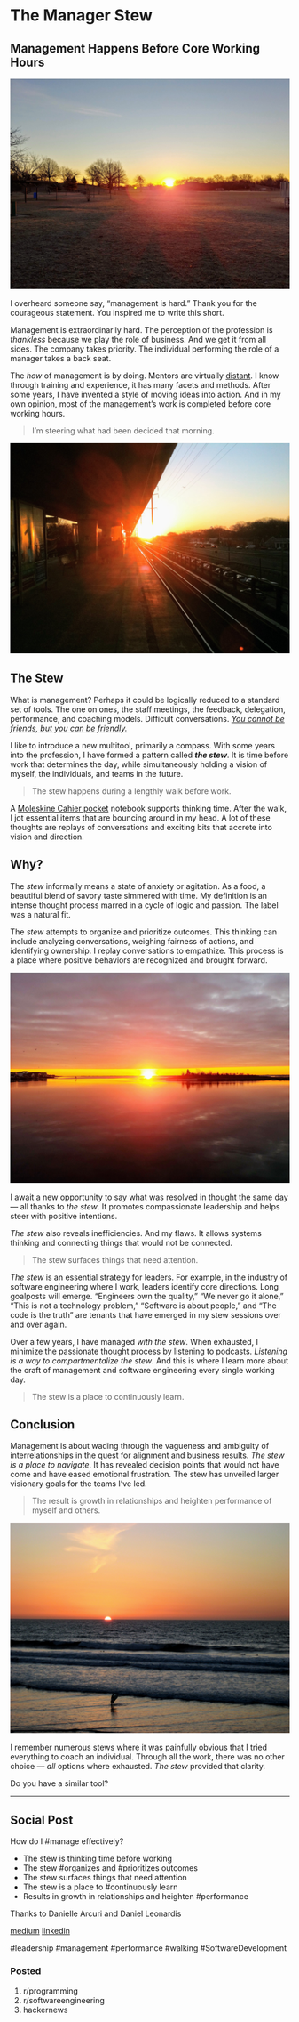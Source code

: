 # The Manager Stew
## Management Happens Before Core Working Hours

![The morning. A place for decisions.](images/14-01.jpeg)

I overheard someone say, “management is hard.” Thank you for the courageous statement. You inspired me to write this short.

Management is extraordinarily hard. The perception of the profession is *thankless* because we play the role of business. And we get it from all sides. The company takes priority. The individual performing the role of a manager takes a back seat.

The *how* of management is by doing. Mentors are virtually [distant](https://randsinrepose.com/). I know through training and experience, it has many facets and methods. After some years, I have invented a style of moving ideas into action. And in my own opinion, most of the management’s work is completed before core working hours.

> I’m steering what had been decided that morning.

![Things decided before the train arrives.](images/14-02.jpeg)

## The Stew

What is management? Perhaps it could be logically reduced to a standard set of tools. The one on ones, the staff meetings, the feedback, delegation, performance, and coaching models. Difficult conversations. *[You cannot be friends, but you can be friendly.](https://www.manager-tools.com/)*

I like to introduce a new multitool, primarily a compass. With some years into the profession, I have formed a pattern called ***the stew***. It is time before work that determines the day, while simultaneously holding a vision of myself, the individuals, and teams in the future.

> The stew happens during a lengthly walk before work.

A [Moleskine Cahier pocket](https://us.moleskine.com/cahier-journal-black/p0411) notebook supports thinking time. After the walk, I jot essential items that are bouncing around in my head. A lot of these thoughts are replays of conversations and exciting bits that accrete into vision and direction.

## Why?

The *stew* informally means a state of anxiety or agitation. As a food, a beautiful blend of savory taste simmered with time. My definition is an intense thought process marred in a cycle of logic and passion. The label was a natural fit.

The *stew* attempts to organize and prioritize outcomes. This thinking can include analyzing conversations, weighing fairness of actions, and identifying ownership. I replay conversations to empathize. This process is a place where positive behaviors are recognized and brought forward.

![I am overlooking the Great South Bay with a plan in place.](images/14-03.jpeg)

I await a new opportunity to say what was resolved in thought the same day — all thanks to *the stew*. It promotes compassionate leadership and helps steer with positive intentions.

*The stew* also reveals inefficiencies. And my flaws. It allows systems thinking and connecting things that would not be connected.

> The stew surfaces things that need attention.

*The stew* is an essential strategy for leaders. For example, in the industry of software engineering where I work, leaders identify core directions. Long goalposts will emerge. “Engineers own the quality,” “We never go it alone,” “This is not a technology problem,” “Software is about people,” and “The code is the truth” are tenants that have emerged in my stew sessions over and over again.

Over a few years, I have managed *with the stew*. When exhausted, I minimize the passionate thought process by listening to podcasts. *Listening is a way to compartmentalize the stew*. And this is where I learn more about the craft of management and software engineering every single working day.

> The stew is a place to continuously learn.

## Conclusion

Management is about wading through the vagueness and ambiguity of interrelationships in the quest for alignment and business results. *The stew is a place to navigate*. It has revealed decision points that would not have come and have eased emotional frustration. The stew has unveiled larger visionary goals for the teams I’ve led.

> The result is growth in relationships and heighten performance of myself and others.

![Sundown on the west coast.](images/14-04.jpeg)

I remember numerous stews where it was painfully obvious that I tried everything to coach an individual. Through all the work, there was no other choice — *all* options where exhausted. *The stew* provided that clarity.

Do you have a similar tool?

---

## Social Post

How do I #manage effectively?

- The stew is thinking time before working
- The stew #organizes and #prioritizes outcomes
- The stew surfaces things that need attention
- The stew is a place to #continuously learn
- Results in growth in relationships and heighten #performance

Thanks to Danielle Arcuri and Daniel Leonardis

[medium](https://medium.com/hackernoon/the-manager-stew-dd59cd653728)
[linkedin](https://www.linkedin.com/pulse/manager-stew-douglas-w-arcuri/)

#leadership #management #performance #walking #SoftwareDevelopment

### Posted

1. r/programming
1. r/softwareengineering
1. hackernews
